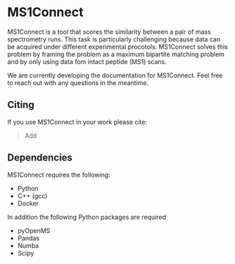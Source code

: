 # MS1Connect

MS1Connect is a tool that scores the similarity between a pair of mass spectrometry runs. This task is particularly challenging because data can be acquired under different experimental procotols. MS1Connect solves this problem by framing the problem as a maximum bipartite matching problem and by only using data fom intact peptide (MS1) scans.

We are currently developing the documentation for MS1Connect. Feel free to reach out with any questions in the meantime.

## Citing
If you use MS1Connect in your work please cite:
>Add

## Dependencies
MS1Connect requires the following:
- Python
- C++ (gcc)
- Docker 

In addition the following Python packages are required
- pyOpenMS
- Pandas
- Numba
- Scipy
